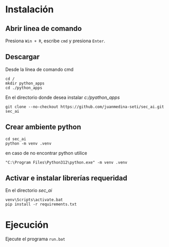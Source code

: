 # Instalación
## Abrir linea de comando 
Presiona `Win + R`, escribe `cmd` y presiona `Enter`.

## Descargar
Desde la línea de comando cmd
```
cd /
mkdir python_apps
cd ./python_apps

```
En el directorio donde desea instalar *c:/pyathon_apps*
```
git clone --no-checkout https://github.com/juanmedina-seti/sec_ai.git sec_ai
```
## Crear ambiente python
```
cd sec_ai
python -m venv .venv

```
en caso de no encontrar python utilice 
```
"C:\Program Files\Python312\python.exe" -m venv .venv
```
## Activar e instalar librerías requeridad
En el directorio *sec_ai*
```
venv\Scripts\activate.bat
pip install -r requirements.txt
```

# Ejecución
Ejecute el programa `run.bat`
